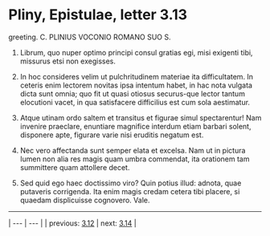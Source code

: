 # Pliny, Epistulae, letter 3.13

greeting. C. PLINIUS VOCONIO ROMANO SUO S.



1. Librum, quo nuper optimo principi consul gratias egi, misi exigenti tibi, missurus etsi non exegisses.



2. In hoc consideres velim ut pulchritudinem materiae ita difficultatem. In ceteris enim lectorem novitas ipsa intentum habet, in hac nota vulgata dicta sunt omnia; quo fit ut quasi otiosus securus-que lector tantum elocutioni vacet, in qua satisfacere difficilius est cum sola aestimatur.



3. Atque utinam ordo saltem et transitus et figurae simul spectarentur! Nam invenire praeclare, enuntiare magnifice interdum etiam barbari solent, disponere apte, figurare varie nisi eruditis negatum est.



4. Nec vero affectanda sunt semper elata et excelsa. Nam ut in pictura lumen non alia res magis quam umbra commendat, ita orationem tam summittere quam attollere decet.



5. Sed quid ego haec doctissimo viro? Quin potius illud: adnota, quae putaveris corrigenda. Ita enim magis credam cetera tibi placere, si quaedam displicuisse cognovero. Vale.



---

| --- | --- |
| previous: [3.12](../3.12/) | next: [3.14](../3.14/) |